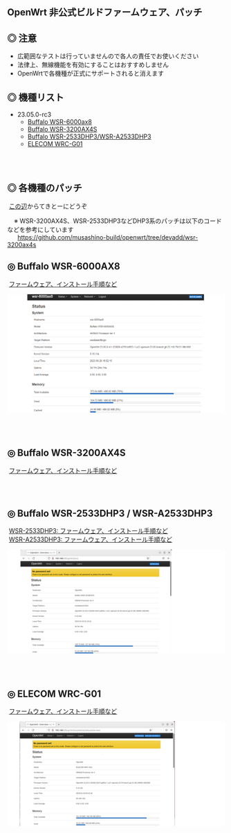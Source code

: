 ## OpenWrt 非公式ビルドファームウェア、パッチ

## ◎ 注意

* 広範囲なテストは行っていませんので各人の責任でお使いください  
* 法律上、無線機能を有効にすることはおすすめしません
* OpenWrtで各機種が正式にサポートされると消えます

## ◎ 機種リスト


* 23.05.0-rc3
   - [Buffalo WSR-6000ax8](#-buffalo-wsr-6000ax8)
   - [Buffalo WSR-3200AX4S](#-buffalo-wsr-3200ax4s)
   - [Buffalo WSR-2533DHP3/WSR-A2533DHP3](#-buffalo-wsr-2533dhp3--wsr-a2533dhp3)
   - [ELECOM WRC-G01](#-elecom-wrc-g01)

<br>
<br>

## ◎ 各機種のパッチ

&nbsp;[この辺](./patch/)からてきとーにどうぞ  

&nbsp;&nbsp;&nbsp; ※ WSR-3200AX4S、WSR-2533DHP3などDHP3系のパッチは以下のコードなどを参考にしています    
&nbsp;&nbsp;&nbsp;&nbsp;&nbsp; https://github.com/musashino-build/openwrt/tree/devadd/wsr-3200ax4s


## ◎ Buffalo WSR-6000AX8

&nbsp;[ファームウェア、インストール手順など](./openwrt-23.05.0-rc3_bin/buffalo_wsr-6000ax8/)  

![](images/wsr-6000ax8.png)

<br>
<br>

## ◎ Buffalo WSR-3200AX4S

&nbsp;[ファームウェア、インストール手順など](./openwrt-23.05.0-rc3_bin/buffalo_wsr-3200ax4s/)  

<br>
<br>

## ◎ Buffalo WSR-2533DHP3 / WSR-A2533DHP3

&nbsp;[WSR-2533DHP3: ファームウェア、インストール手順など](./openwrt-23.05.0-rc3_bin/buffalo_wsr-2533dhp3/)  
&nbsp;[WSR-A2533DHP3: ファームウェア、インストール手順など](./openwrt-23.05.0-rc3_bin/buffalo_wsr-a2533dhp3)  


![](images/wsr-2533dhp3.png)

<br>
<br>

## ◎ ELECOM WRC-G01

&nbsp;[ファームウェア、インストール手順など](./openwrt-23.05.0-rc3_bin/elecom_wrc-g01/)  

![](images/wrc-g01.png)

<br>
<br>